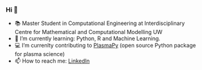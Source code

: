 ### Hi 👋

- :books: Master Student in Computational Engineering at Interdisciplinary Centre for Mathematical and Computational Modelling UW 
- :blue_book:  I’m currently learning: Python, R and Machine Learning. 
- :computer: I’m currenlty contributing to [PlasmaPy](https://github.com/PlasmaPy/PlasmaPy) (open source Python package for plasma science)
- 📫 How to reach me: [LinkedIn](https://www.linkedin.com/in/marcin-kastek/)
